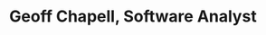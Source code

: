 ---
title: Geoff Chapell, Software Analyst
description: At this site, you can get a lot of free material. Indeed, this site exists primarily to supply you with free samples as a means of encouraging your attention.
url: https://www.geoffchappell.com/index.htm
image:
    # url: '/assets/images/cafe.png'
    # alt: 'Cafe'
tags: ['blog', 'kernel', 'reverse-engineering', 'windows']
pubDate: 2023-11-21
draft: false
---
